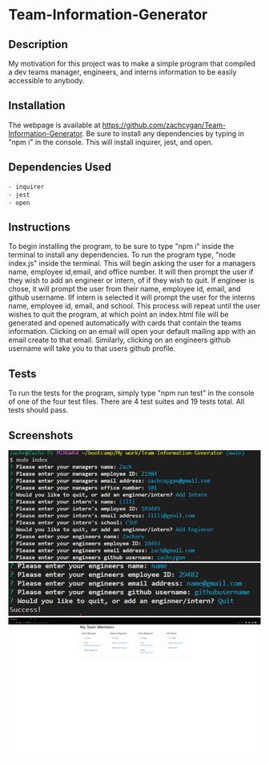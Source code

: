 # Team-Information-Generator

## Description

My motivation for this project was to make a simple program that compiled a dev teams manager, engineers, and interns information to be easily accessible to anybody. 

## Installation

The webpage is available at https://github.com/zachcygan/Team-Information-Generator. Be sure to install any dependencies by typing in "npm i" in the console. This will install inquirer, jest, and open. 

## Dependencies Used
    - inquirer
    - jest
    - open

## Instructions

To begin installing the program, to be sure to type "npm i" inside the terminal to install any dependencies. To run the program type, "node index.js" inside the terminal. This will begin asking the user for a managers name, 
employee id,email, and office number. It will then prompt the user if they wish to add an engineer or intern, of if they wish to quit. If engineer is chose, it will prompt the user from their name, employee id, email, and
github username. IIf intern is selected it will prompt the user for the interns name, employee id, email, and school. This process will repeat until the user wishes to quit the program, at which point an index.html
file will be generated and opened automatically with cards that contain the teams information. Clicking on an email will open your default mailing app with an email create to that email. Similarly, clicking on an engineers github username will take you to that users github profile.

## Tests

To run the tests for the program, simply type "npm run test" in the console of one of the four test files. There are 4 test suites and 19 tests total. All tests should pass. 

## Screenshots

![screenshot of the website](assets/images/screenshot.png)
![screenshot of the website](assets/images/screenshot2.png)
![screenshot of the website](assets/images/screenshot3.png)


